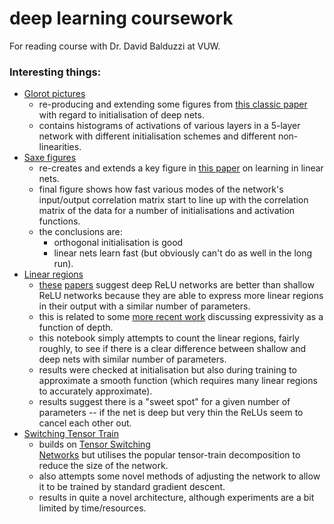 # deep learning coursework

For reading course with Dr. David Balduzzi at VUW.

### Interesting things:
- [Glorot pictures](https://github.com/PFCM/odds-and-ends/blob/master/Glorot%20pictures.ipynb)
  - re-producing and extending some figures from
    [this classic paper](http://jmlr.org/proceedings/papers/v9/glorot10a/glorot10a.pdf) with regard to initialisation
    of deep nets.
  - contains histograms of activations of various
    layers in a 5-layer network with different
    initialisation schemes and different
    non-linearities.
- [Saxe figures](https://github.com/PFCM/odds-and-ends/blob/master/saxe_figure.ipynb)
  - re-creates and extends a key figure in
    [this paper](https://arxiv.org/abs/1312.6120) on learning in linear
    nets.
  - final figure shows how fast various modes of the network's
    input/output correlation matrix start to line up with the
    correlation matrix of the data for a number of initialisations
    and activation functions.
  - the conclusions are:
    - orthogonal initialisation is good
    - linear nets learn fast (but obviously can't do as well in the
      long run).
- [Linear regions](https://github.com/PFCM/odds-and-ends/blob/master/linear_regions.ipynb)
  - [these](https://arxiv.org/abs/1402.1869)
    [papers](https://arxiv.org/abs/1312.6098)
    suggest deep ReLU networks are better than shallow ReLU networks
    because they are able to express more linear regions in their
    output with a similar number of parameters.
  - this is related to some
    [more recent work](https://arxiv.org/abs/1509.08101)
    discussing expressivity as a function of depth.
  - this notebook simply attempts to count the linear regions, fairly
    roughly, to see if there is a clear difference between shallow and
    deep nets with similar number of parameters.
  - results were checked at initialisation but also during training
    to approximate a smooth function (which requires many linear
    regions to accurately approximate).
  - results suggest there is a "sweet spot" for a given number of
    parameters -- if the net is deep but very thin the ReLUs seem
    to cancel each other out.
- [Switching Tensor Train](https://github.com/PFCM/odds-and-ends/blob/master/switching%20tensor%20train.ipynb)
  - builds on [Tensor Switching     
    Networks](https://arxiv.org/pdf/1610.10087v1.pdf)
    but utilises the popular tensor-train decomposition to reduce
    the size of the network.
  - also attempts some novel methods of adjusting the network to allow
    it to be trained by standard gradient descent.
  - results in quite a novel architecture, although experiments are
    a bit limited by time/resources.
